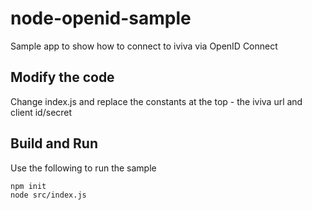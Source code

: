 # node-openid-sample
Sample app to show how to connect to iviva via OpenID Connect

## Modify the code
Change index.js and replace the constants at the top - the iviva url and client id/secret

## Build and Run
Use the following to run the sample
```
npm init
node src/index.js
```
